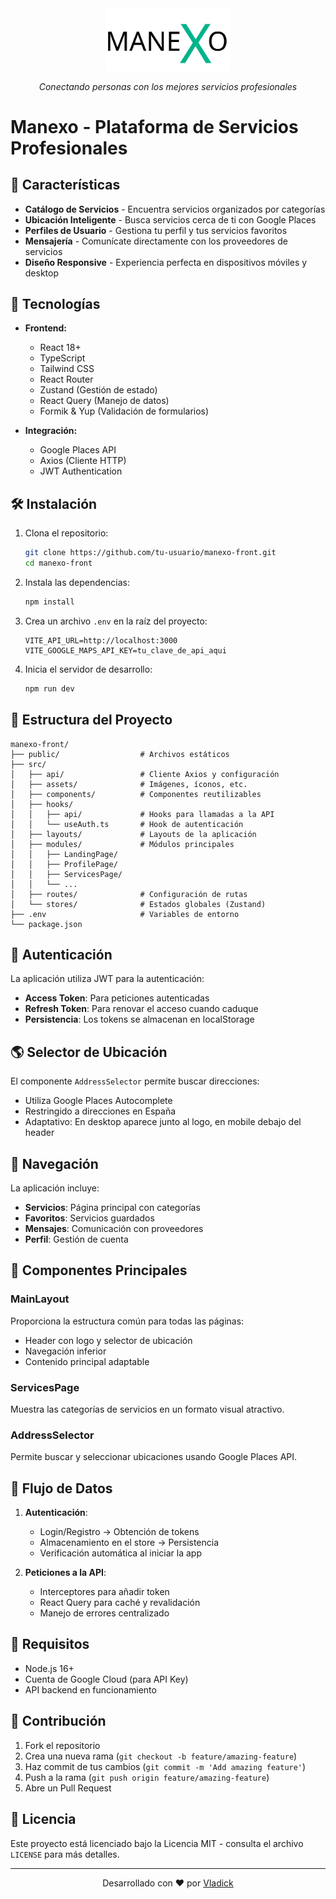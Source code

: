
<div align="center">
  <img src="public/manexo-logo.svg" alt="Manexo Logo" width="200"/>
  <br/>
  <p><i>Conectando personas con los mejores servicios profesionales</i></p>
</div>

# Manexo - Plataforma de Servicios Profesionales


## 🚀 Características

- **Catálogo de Servicios** - Encuentra servicios organizados por categorías
- **Ubicación Inteligente** - Busca servicios cerca de ti con Google Places
- **Perfiles de Usuario** - Gestiona tu perfil y tus servicios favoritos
- **Mensajería** - Comunícate directamente con los proveedores de servicios
- **Diseño Responsive** - Experiencia perfecta en dispositivos móviles y desktop

## 🔧 Tecnologías

- **Frontend:**
  - React 18+
  - TypeScript
  - Tailwind CSS
  - React Router
  - Zustand (Gestión de estado)
  - React Query (Manejo de datos)
  - Formik & Yup (Validación de formularios)

- **Integración:**
  - Google Places API
  - Axios (Cliente HTTP)
  - JWT Authentication

## 🛠️ Instalación

1. Clona el repositorio:
   ```bash
   git clone https://github.com/tu-usuario/manexo-front.git
   cd manexo-front
   ```

2. Instala las dependencias:
   ```bash
   npm install
   ```

3. Crea un archivo `.env` en la raíz del proyecto:
   ```
   VITE_API_URL=http://localhost:3000
   VITE_GOOGLE_MAPS_API_KEY=tu_clave_de_api_aqui
   ```

4. Inicia el servidor de desarrollo:
   ```bash
   npm run dev
   ```

## 📁 Estructura del Proyecto

```
manexo-front/
├── public/                  # Archivos estáticos
├── src/
│   ├── api/                 # Cliente Axios y configuración
│   ├── assets/              # Imágenes, íconos, etc.
│   ├── components/          # Componentes reutilizables
│   ├── hooks/
│   │   ├── api/             # Hooks para llamadas a la API
│   │   └── useAuth.ts       # Hook de autenticación
│   ├── layouts/             # Layouts de la aplicación
│   ├── modules/             # Módulos principales
│   │   ├── LandingPage/
│   │   ├── ProfilePage/
│   │   ├── ServicesPage/
│   │   └── ...
│   ├── routes/              # Configuración de rutas
│   └── stores/              # Estados globales (Zustand)
├── .env                     # Variables de entorno
└── package.json
```

## 🔐 Autenticación

La aplicación utiliza JWT para la autenticación:

- **Access Token**: Para peticiones autenticadas
- **Refresh Token**: Para renovar el acceso cuando caduque
- **Persistencia**: Los tokens se almacenan en localStorage

## 🌎 Selector de Ubicación

El componente `AddressSelector` permite buscar direcciones:

- Utiliza Google Places Autocomplete
- Restringido a direcciones en España
- Adaptativo: En desktop aparece junto al logo, en mobile debajo del header

## 📱 Navegación

La aplicación incluye:

- **Servicios**: Página principal con categorías
- **Favoritos**: Servicios guardados
- **Mensajes**: Comunicación con proveedores
- **Perfil**: Gestión de cuenta

## 🧩 Componentes Principales

### MainLayout

Proporciona la estructura común para todas las páginas:
- Header con logo y selector de ubicación
- Navegación inferior
- Contenido principal adaptable

### ServicesPage

Muestra las categorías de servicios en un formato visual atractivo.

### AddressSelector

Permite buscar y seleccionar ubicaciones usando Google Places API.

## 🔄 Flujo de Datos

1. **Autenticación**:
   - Login/Registro → Obtención de tokens
   - Almacenamiento en el store → Persistencia
   - Verificación automática al iniciar la app

2. **Peticiones a la API**:
   - Interceptores para añadir token
   - React Query para caché y revalidación
   - Manejo de errores centralizado

## 📝 Requisitos

- Node.js 16+
- Cuenta de Google Cloud (para API Key)
- API backend en funcionamiento

## 🤝 Contribución

1. Fork el repositorio
2. Crea una nueva rama (`git checkout -b feature/amazing-feature`)
3. Haz commit de tus cambios (`git commit -m 'Add amazing feature'`)
4. Push a la rama (`git push origin feature/amazing-feature`)
5. Abre un Pull Request

## 📄 Licencia

Este proyecto está licenciado bajo la Licencia MIT - consulta el archivo `LICENSE` para más detalles.

---

<div align="center">
  <p>Desarrollado con ❤️ por <a href="https://github.com/vladickweb">Vladick</a></p>
</div>
